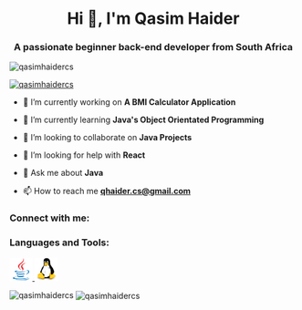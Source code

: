 <h1 align="center">Hi 👋, I'm Qasim Haider</h1>
<h3 align="center">A passionate beginner back-end developer from South Africa</h3>

<p align="left"> <img src="https://komarev.com/ghpvc/?username=qasimhaidercs&label=Profile%20views&color=0e75b6&style=flat" alt="qasimhaidercs" /> </p>

<p align="left"> <a href="https://github.com/ryo-ma/github-profile-trophy"><img src="https://github-profile-trophy.vercel.app/?username=qasimhaidercs" alt="qasimhaidercs" /></a> </p>

- 🔭 I’m currently working on **A BMI Calculator Application**

- 🌱 I’m currently learning **Java's Object Orientated Programming**

- 👯 I’m looking to collaborate on **Java Projects**

- 🤝 I’m looking for help with **React**

- 💬 Ask me about **Java**

- 📫 How to reach me **qhaider.cs@gmail.com**

<h3 align="left">Connect with me:</h3>
<p align="left">
</p>

<h3 align="left">Languages and Tools:</h3>
<p align="left"> <a href="https://www.java.com" target="_blank" rel="noreferrer"> <img src="https://raw.githubusercontent.com/devicons/devicon/master/icons/java/java-original.svg" alt="java" width="40" height="40"/> </a> <a href="https://www.linux.org/" target="_blank" rel="noreferrer"> <img src="https://raw.githubusercontent.com/devicons/devicon/master/icons/linux/linux-original.svg" alt="linux" width="40" height="40"/> </a> </p>

<p><img align="left" src="https://github-readme-stats.vercel.app/api/top-langs?username=qasimhaidercs&show_icons=true&locale=en&layout=compact" alt="qasimhaidercs" /></p>

<p>&nbsp;<img align="center" src="https://github-readme-stats.vercel.app/api?username=qasimhaidercs&show_icons=true&locale=en" alt="qasimhaidercs" /></p>
